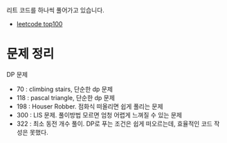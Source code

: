 리트 코드를 하나씩 풀어가고 있습니다.
- [leetcode top100](https://leetcode.com/studyplan/top-100-liked/)

# 문제 정리

DP 문제 
- 70 : climbing stairs, 단순한 dp 문제
- 118 : pascal triangle, 단순한 dp 문제
- 198 : Houser Robber. 점화식 떠올리면 쉽게 풀리는 문제
- 300 : LIS 문제. 풀이방법 모르면 엄청 어렵게 느껴질 수 있는 문제
- 322 : 최소 동전 개수 풀이. DP로 푸는 조건은 쉽게 떠오르는데, 효율적인 코드 작성은 못했다.